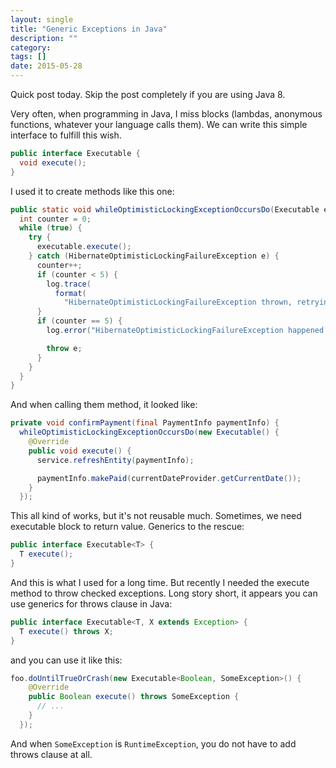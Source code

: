 ```yaml
---
layout: single
title: "Generic Exceptions in Java"
description: ""
category:
tags: []
date: 2015-05-28
---
```


Quick post today. Skip the post completely if you are using Java 8.

Very often, when programming in Java, I miss blocks
(lambdas, anonymous functions, whatever your language calls them). We
can write this simple interface to fulfill this wish.

```java
public interface Executable {
  void execute();
}
```

I used it to create methods like this one:

```java
public static void whileOptimisticLockingExceptionOccursDo(Executable executable) {
  int counter = 0;
  while (true) {
    try {
      executable.execute();
    } catch (HibernateOptimisticLockingFailureException e) {
      counter++;
      if (counter < 5) {
        log.trace(
          format(
            "HibernateOptimisticLockingFailureException thrown, retrying for %s time", counter));
      }
      if (counter == 5) {
        log.error("HibernateOptimisticLockingFailureException happened 5 times in a row!", e);

        throw e;
      }
    }
  }
}
```

And when calling them method, it looked like:

```java
private void confirmPayment(final PaymentInfo paymentInfo) {
  whileOptimisticLockingExceptionOccursDo(new Executable() {
    @Override
    public void execute() {
      service.refreshEntity(paymentInfo);

      paymentInfo.makePaid(currentDateProvider.getCurrentDate());
    }
  });
```

This all kind of works, but it's not reusable much. Sometimes, we need
executable block to return value. Generics to the rescue:

```java
public interface Executable<T> {
  T execute();
}
```

And this is what I used for a long time. But recently I needed the
execute method to throw checked exceptions. Long story short, it appears
you can use generics for throws clause in Java:

```java
public interface Executable<T, X extends Exception> {
  T execute() throws X;
}
```

and you can use it like this:

```java
foo.doUntilTrueOrCrash(new Executable<Boolean, SomeException>() {
    @Override
    public Boolean execute() throws SomeException {
      // ...
    }
  });
```

And when `SomeException` is `RuntimeException`, you do not have to add
throws clause at all.

